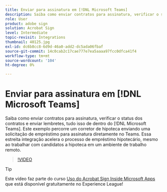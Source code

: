 ```yaml
---
title: Enviar para assinatura em [!DNL Microsoft Teams]
description: Saiba como enviar contratos para assinatura, verificar o status dos contratos e enviar lembretes, tudo isso de dentro do [!DNL Microsoft Teams]
role: User
product: adobe sign
solution: Acrobat Sign
level: Intermediate
topic-revisit: Integrations
thumbnail: 40125.jpg
exl-id: dc6b8cc8-6d9d-46a0-add2-dc5ada06fbaf
source-git-commit: 14c0cab2c17cae777e7ea5aaaa97fcc0dfca41f4
workflow-type: tm+mt
source-wordcount: '104'
ht-degree: 0%

---
```


# Enviar para assinatura em [!DNL Microsoft Teams]

Saiba como enviar contratos para assinatura, verificar o status dos contratos e enviar lembretes, tudo isso de dentro do [!DNL Microsoft Teams].
Este exemplo percorre um corretor de hipoteca enviando uma solicitação de empréstimo para assinatura diretamente no Teams. Essa estreita integração acelera o processo de empréstimo hipotecário, mesmo ao trabalhar com candidatos a hipoteca em um ambiente de trabalho remoto.

>[!VIDEO](https://video.tv.adobe.com/v/346545?hidetitle=true)

>[!TIP]
>
>Este vídeo faz parte do curso [Uso do Acrobat Sign Inside Microsoft Apps](https://experienceleague.adobe.com/?recommended=Sign-U-1-2020.2) que está disponível gratuitamente no Experience League!
